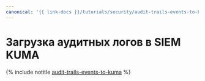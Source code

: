 ```yaml
---
canonical: '{{ link-docs }}/tutorials/security/audit-trails-events-to-kuma'
---
```


# Загрузка аудитных логов в SIEM KUMA

{% include notitle [audit-trails-events-to-kuma](../../_tutorials/security/audit-trails-events-to-kuma.md) %}